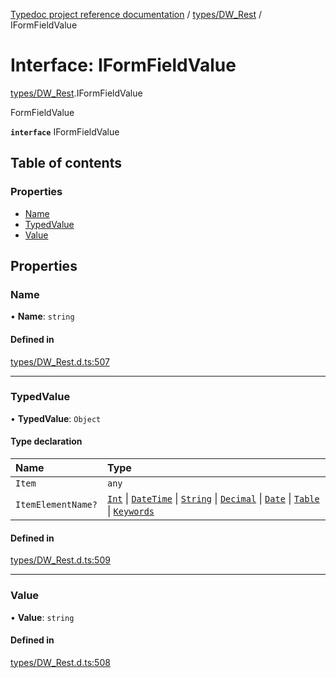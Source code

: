 [Typedoc project reference documentation](../README.md) / [types/DW_Rest](../modules/types_dw_rest.md) / IFormFieldValue

# Interface: IFormFieldValue

[types/DW_Rest](../modules/types_dw_rest.md).IFormFieldValue

FormFieldValue

**`interface`** IFormFieldValue

## Table of contents

### Properties

- [Name](types_dw_rest.iformfieldvalue.md#name)
- [TypedValue](types_dw_rest.iformfieldvalue.md#typedvalue)
- [Value](types_dw_rest.iformfieldvalue.md#value)

## Properties

### Name

• **Name**: `string`

#### Defined in

[types/DW_Rest.d.ts:507](https://github.com/DocuWare/REST-Sample-TS/blob/828b3d4/src/types/DW_Rest.d.ts#L507)

___

### TypedValue

• **TypedValue**: `Object`

#### Type declaration

| Name | Type |
| :------ | :------ |
| `Item` | `any` |
| `ItemElementName?` | [`Int`](../enums/types_dw_rest.itemchoicetype.md#int) \| [`DateTime`](../enums/types_dw_rest.itemchoicetype.md#datetime) \| [`String`](../enums/types_dw_rest.itemchoicetype.md#string) \| [`Decimal`](../enums/types_dw_rest.itemchoicetype.md#decimal) \| [`Date`](../enums/types_dw_rest.itemchoicetype.md#date) \| [`Table`](../enums/types_dw_rest.itemchoicetype.md#table) \| [`Keywords`](../enums/types_dw_rest.itemchoicetype.md#keywords) |

#### Defined in

[types/DW_Rest.d.ts:509](https://github.com/DocuWare/REST-Sample-TS/blob/828b3d4/src/types/DW_Rest.d.ts#L509)

___

### Value

• **Value**: `string`

#### Defined in

[types/DW_Rest.d.ts:508](https://github.com/DocuWare/REST-Sample-TS/blob/828b3d4/src/types/DW_Rest.d.ts#L508)
